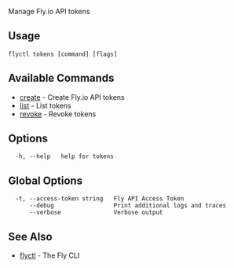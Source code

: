 Manage Fly.io API tokens

## Usage
~~~
flyctl tokens [command] [flags]
~~~

## Available Commands
* [create](/docs/flyctl/tokens-create/)	 - Create Fly.io API tokens
* [list](/docs/flyctl/tokens-list/)	 - List tokens
* [revoke](/docs/flyctl/tokens-revoke/)	 - Revoke tokens

## Options

~~~
  -h, --help   help for tokens
~~~

## Global Options

~~~
  -t, --access-token string   Fly API Access Token
      --debug                 Print additional logs and traces
      --verbose               Verbose output
~~~

## See Also

* [flyctl](/docs/flyctl/help/)	 - The Fly CLI

